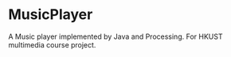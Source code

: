 MusicPlayer
===========

A Music player implemented by Java and Processing. For HKUST multimedia course project.
